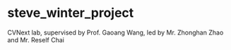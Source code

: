 # steve_winter_project
CVNext lab, supervised by Prof. Gaoang Wang, led by Mr. Zhonghan Zhao and Mr. Reself Chai
